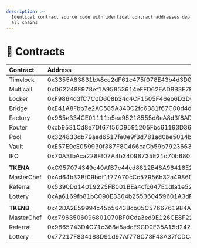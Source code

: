 ```yaml
---
description: >-
  Identical contract source code with identical contract addresses deployed on
  all chains
---
```


# 📑 Contracts

| **Contract** | Address | BSC | Heco | Polygon | Fantom |
| :--- | :--- | :---: | :---: | :---: | :---: |
| Timelock | 0x3355A83831bA8cc2dF61c475f078E43b4d3D0E4e | [view](https://testnet.bscscan.com/address/0x3355A83831bA8cc2dF61c475f078E43b4d3D0E4e#code) | [view](https://testnet.hecoinfo.com/address/0x3355A83831bA8cc2dF61c475f078E43b4d3D0E4e#code) | [view](https://mumbai.polygonscan.com/address/0x3355A83831bA8cc2dF61c475f078E43b4d3D0E4e#code) | [view](https://testnet.ftmscan.com/address/0x3355A83831bA8cc2dF61c475f078E43b4d3D0E4e#code) |
| Multicall | 0xD62248F978ef1A95853614eFFD62EADBB3F7E145 | [view](https://testnet.bscscan.com/address/0xD62248F978ef1A95853614eFFD62EADBB3F7E145#code) | [view](https://testnet.hecoinfo.com/address/0xD62248F978ef1A95853614eFFD62EADBB3F7E145#code) | [view](https://mumbai.polygonscan.com/address/0xD62248F978ef1A95853614eFFD62EADBB3F7E145#code) | [view](https://testnet.ftmscan.com/address/0xD62248F978ef1A95853614eFFD62EADBB3F7E145#code) |
| Locker | 0xF9864d3fC7C0D608b34c4CF1505F46eb6D3DC66b | [view](https://testnet.bscscan.com/address/0xF9864d3fC7C0D608b34c4CF1505F46eb6D3DC66b#code) | [view](https://testnet.hecoinfo.com/address/0xF9864d3fC7C0D608b34c4CF1505F46eb6D3DC66b#code) | [view](https://mumbai.polygonscan.com/address/0xF9864d3fC7C0D608b34c4CF1505F46eb6D3DC66b#code) | [view](https://testnet.ftmscan.com/address/0xF9864d3fC7C0D608b34c4CF1505F46eb6D3DC66b#code) |
| Bridge | 0xE41A8Fbb7e2AC585A340C2fc6381f67C00d4d2cB | [view](https://testnet.bscscan.com/address/0xE41A8Fbb7e2AC585A340C2fc6381f67C00d4d2cB#code) | [view](https://testnet.hecoinfo.com/address/0xE41A8Fbb7e2AC585A340C2fc6381f67C00d4d2cB#code) | [view](https://mumbai.polygonscan.com/address/0xE41A8Fbb7e2AC585A340C2fc6381f67C00d4d2cB#code) | [view](https://testnet.ftmscan.com/address/0xE41A8Fbb7e2AC585A340C2fc6381f67C00d4d2cB#code) |
| Factory | 0x985e334CE01111b5ea95218555d6eA8d3f8AD80F | [view](https://testnet.bscscan.com/address/0x985e334CE01111b5ea95218555d6eA8d3f8AD80F#code) | [view](https://testnet.hecoinfo.com/address/0x985e334CE01111b5ea95218555d6eA8d3f8AD80F#code) | [view](https://mumbai.polygonscan.com/address/0x985e334CE01111b5ea95218555d6eA8d3f8AD80F#code) | [view](https://testnet.ftmscan.com/address/0x985e334CE01111b5ea95218555d6eA8d3f8AD80F#code) |
| Router | 0xcb9531Cd8e7Df67f56D9591205Fbc61193D367C5 | [view](https://testnet.bscscan.com/address/0xcb9531Cd8e7Df67f56D9591205Fbc61193D367C5#code) | [view](https://testnet.hecoinfo.com/address/0xcb9531Cd8e7Df67f56D9591205Fbc61193D367C5#code) | [view](https://mumbai.polygonscan.com/address/0xcb9531Cd8e7Df67f56D9591205Fbc61193D367C5#code) | [view](https://testnet.ftmscan.com/address/0xcb9531Cd8e7Df67f56D9591205Fbc61193D367C5#code) |
| Pool | 0x324833db79aed6517fe0e9f3d781ad0be5014ba1 | [view](https://testnet.bscscan.com/address/0x324833db79aed6517fe0e9f3d781ad0be5014ba1#code) | [view](https://testnet.hecoinfo.com/address/0x324833db79aed6517fe0e9f3d781ad0be5014ba1#code) | [view](https://mumbai.polygonscan.com/address/0x324833db79aed6517fe0e9f3d781ad0be5014ba1#code) | [view](https://testnet.ftmscan.com/address/0x324833db79aed6517fe0e9f3d781ad0be5014ba1#code) |
| Vault | 0xE57E9cE059930f387F8C466caCb59b792366372A | [view](https://testnet.bscscan.com/address/0xE57E9cE059930f387F8C466caCb59b792366372A#code) | [view](https://testnet.hecoinfo.com/address/0xE57E9cE059930f387F8C466caCb59b792366372A#code) | [view](https://mumbai.polygonscan.com/address/0xE57E9cE059930f387F8C466caCb59b792366372A#code) | [view](https://testnet.ftmscan.com/address/0xE57E9cE059930f387F8C466caCb59b792366372A#code) |
| IFO | 0x70A3fbAca228Ff07A4b34098735E21d70b680339 | [view](https://testnet.bscscan.com/address/0x70A3fbAca228Ff07A4b34098735E21d70b680339#code) | [view](https://testnet.hecoinfo.com/address/0x70A3fbAca228Ff07A4b34098735E21d70b680339#code) | [view](https://mumbai.polygonscan.com/address/0x70A3fbAca228Ff07A4b34098735E21d70b680339#code) | [view](https://testnet.ftmscan.com/address/0x70A3fbAca228Ff07A4b34098735E21d70b680339#code) |
|  |  |  |  |  |  |
| **TKENA** | 0xC957074349c40AfB7c44cd8812B48A96418E2Ec5 | [view](https://testnet.bscscan.com/address/0xC957074349c40AfB7c44cd8812B48A96418E2Ec5#code) | [view](https://testnet.hecoinfo.com/address/0xC957074349c40AfB7c44cd8812B48A96418E2Ec5#code) | [view](https://mumbai.polygonscan.com/address/0xC957074349c40AfB7c44cd8812B48A96418E2Ec5#code) | [view](https://testnet.ftmscan.com/address/0xC957074349c40AfB7c44cd8812B48A96418E2Ec5#code) |
| MasterChef | 0xAd64b32Bf09bdf1f77A70cCc57956b32a4986D7E | [view](https://testnet.bscscan.com/address/0xAd64b32Bf09bdf1f77A70cCc57956b32a4986D7E#code) | [view](https://testnet.hecoinfo.com/address/0xAd64b32Bf09bdf1f77A70cCc57956b32a4986D7E#code) | [view](https://mumbai.polygonscan.com/address/0xAd64b32Bf09bdf1f77A70cCc57956b32a4986D7E#code) | [view](https://testnet.ftmscan.com/address/0xAd64b32Bf09bdf1f77A70cCc57956b32a4986D7E#code) |
| Referral | 0x5390Dd14019225FB001BEa4cfc647E1dfa1e5251 | [view](https://testnet.bscscan.com/address/0x5390Dd14019225FB001BEa4cfc647E1dfa1e5251#code) | [view](https://testnet.hecoinfo.com/address/0x5390Dd14019225FB001BEa4cfc647E1dfa1e5251#code) | [view](https://mumbai.polygonscan.com/address/0x5390Dd14019225FB001BEa4cfc647E1dfa1e5251#code) | [view](https://testnet.ftmscan.com/address/0x5390Dd14019225FB001BEa4cfc647E1dfa1e5251#code) |
| Lottery | 0xAa6169fb81bC090E3364b255360459601A3dF7B3 | [view](https://testnet.bscscan.com/address/0xAa6169fb81bC090E3364b255360459601A3dF7B3#code) | [view](https://testnet.hecoinfo.com/address/0xAa6169fb81bC090E3364b255360459601A3dF7B3#code) | [view](https://mumbai.polygonscan.com/address/0xAa6169fb81bC090E3364b255360459601A3dF7B3#code) | [view](https://testnet.ftmscan.com/address/0xAa6169fb81bC090E3364b255360459601A3dF7B3#code) |
|  |  |  |  |  |  |
| **TKENB** | 0x42DA2E59994c45b5643Bcb05C5766761984A3D39 | [view](https://testnet.bscscan.com/address/0x42DA2E59994c45b5643Bcb05C5766761984A3D39#code) | [view](https://testnet.hecoinfo.com/address/0x42DA2E59994c45b5643Bcb05C5766761984A3D39#code) | [view](https://mumbai.polygonscan.com/address/0x42DA2E59994c45b5643Bcb05C5766761984A3D39#code) | [view](https://testnet.ftmscan.com/address/0x42DA2E59994c45b5643Bcb05C5766761984A3D39#code) |
| MasterChef | 0xc7963506096801070BF0Cda3ed9E126CE8F228fE | [view](https://testnet.bscscan.com/address/0xc7963506096801070BF0Cda3ed9E126CE8F228fE#code) | [view](https://testnet.hecoinfo.com/address/0xc7963506096801070BF0Cda3ed9E126CE8F228fE#code) | [view](https://mumbai.polygonscan.com/address/0xc7963506096801070BF0Cda3ed9E126CE8F228fE#code) | [view](https://testnet.ftmscan.com/address/0xc7963506096801070BF0Cda3ed9E126CE8F228fE#code) |
| Referral | 0x9B65743D4C71c368e5adcE9CD0E35A15d2428dC7 | [view](https://testnet.bscscan.com/address/0x9B65743D4C71c368e5adcE9CD0E35A15d2428dC7#code) | [view](https://testnet.hecoinfo.com/address/0x9B65743D4C71c368e5adcE9CD0E35A15d2428dC7#code) | [view](https://mumbai.polygonscan.com/address/0x9B65743D4C71c368e5adcE9CD0E35A15d2428dC7#code) | [view](https://testnet.ftmscan.com/address/0x9B65743D4C71c368e5adcE9CD0E35A15d2428dC7#code) |
| Lottery | 0x77217F834183D91d97Af778C73F43A37fCDC8e36 | [view](https://testnet.bscscan.com/address/0x77217F834183D91d97Af778C73F43A37fCDC8e36#code) | [view](https://testnet.hecoinfo.com/address/0x77217F834183D91d97Af778C73F43A37fCDC8e36#code) | [view](https://mumbai.polygonscan.com/address/0x77217F834183D91d97Af778C73F43A37fCDC8e36#code) | [view](https://testnet.ftmscan.com/address/0x77217F834183D91d97Af778C73F43A37fCDC8e36#code) |

